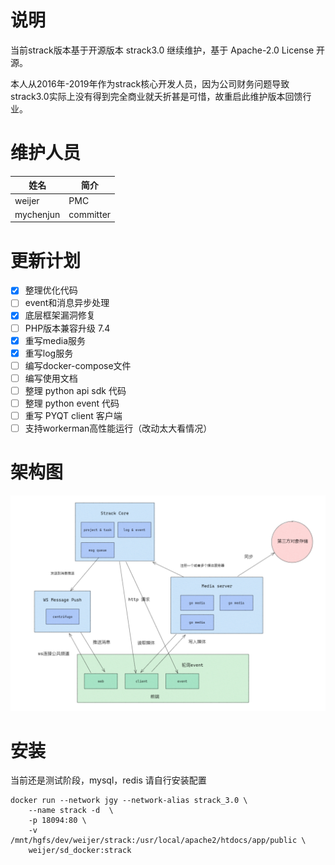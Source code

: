 # 说明

当前strack版本基于开源版本 strack3.0 继续维护，基于 Apache-2.0 License 开源。

本人从2016年-2019年作为strack核心开发人员，因为公司财务问题导致strack3.0实际上没有得到完全商业就夭折甚是可惜，故重启此维护版本回馈行业。

# 维护人员

 姓名 | 简介
---|---
weijer | PMC
mychenjun | committer

# 更新计划

- [x] 整理优化代码
- [ ] event和消息异步处理
- [x] 底层框架漏洞修复
- [ ] PHP版本兼容升级 7.4
- [x] 重写media服务
- [x] 重写log服务
- [ ] 编写docker-compose文件
- [ ] 编写使用文档
- [ ] 整理 python api sdk 代码
- [ ] 整理 python event 代码
- [ ] 重写 PYQT client 客户端
- [ ] 支持workerman高性能运行（改动太大看情况）

# 架构图

![image](doc/strack_structure.png)

# 安装

当前还是测试阶段，mysql，redis 请自行安装配置

```shell
docker run --network jgy --network-alias strack_3.0 \
    --name strack -d  \
    -p 18094:80 \
    -v /mnt/hgfs/dev/weijer/strack:/usr/local/apache2/htdocs/app/public \
    weijer/sd_docker:strack
```




